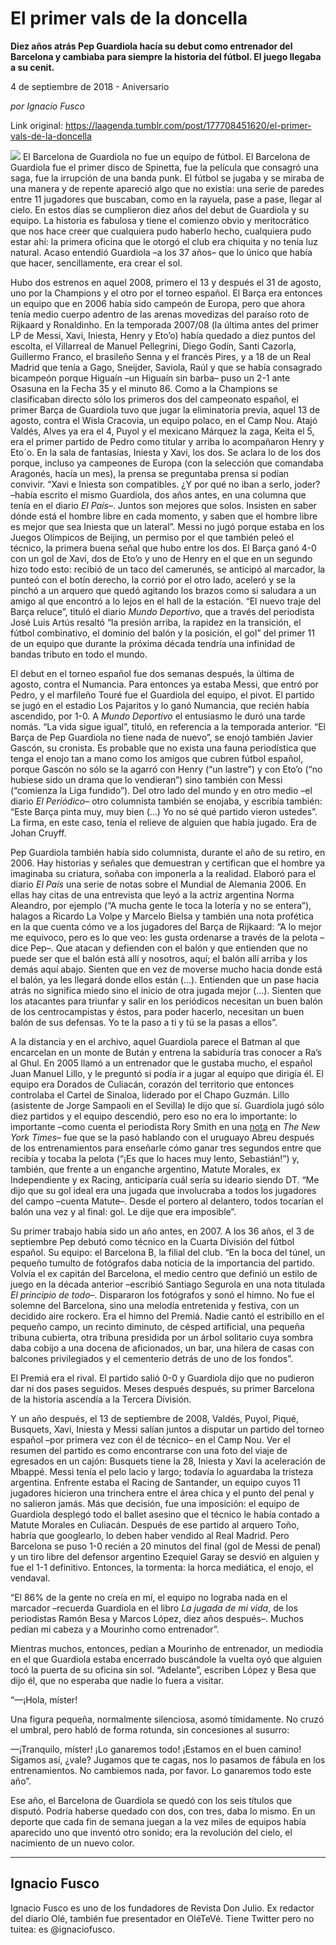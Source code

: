 # El primer vals de la doncella

**Diez años atrás Pep Guardiola hacía su debut como entrenador del Barcelona y cambiaba para siempre la historia del fútbol. El juego llegaba a su cenit.**

4 de septiembre de 2018 - Aniversario

_por Ignacio Fusco_

Link original: https://laagenda.tumblr.com/post/177708451620/el-primer-vals-de-la-doncella

![](https://64.media.tumblr.com/9ba964e5136821dc16ec3f0a543b2db3/tumblr_inline_pekaoiJpGA1t6q87u_500.jpg)
El Barcelona de Guardiola no fue un equipo de fútbol.
El Barcelona de Guardiola fue el primer disco de Spinetta, fue la
película que consagró una saga, fue la irrupción de una banda
punk. El fútbol se jugaba y se miraba de una manera y de repente
apareció algo que no existía: una serie de paredes entre 11
jugadores que buscaban, como en la rayuela, pase a pase, llegar al
cielo. En estos días se cumplieron diez años del debut de Guardiola
y su equipo. La historia es fabulosa y tiene el comienzo obvio y
meritocrático que nos hace creer que cualquiera pudo haberlo hecho,
cualquiera pudo estar ahí: la primera oficina que le otorgó el club
era chiquita y no tenía luz natural. Acaso entendió Guardiola –a
los 37 años– que lo único que había que hacer, sencillamente,
era crear el sol. 


Hubo dos estrenos en aquel 2008, primero el 13 y después
el 31 de agosto, uno por la Champions y el otro por el torneo
español. El Barça era entonces un equipo que en 2006 había sido
campeón de Europa, pero que ahora tenía medio cuerpo adentro de las
arenas movedizas del paraíso roto de Rijkaard y Ronaldinho. En la
temporada 2007/08 (la última antes del primer LP de Messi, Xavi,
Iniesta, Henry y Eto’o) había quedado a diez puntos del escolta,
el Villarreal de Manuel Pellegrini, Diego Godín, Santi Cazorla,
Guillermo Franco, el brasileño Senna y el francés Pires, y a 18 de
un Real Madrid que tenía a Gago, Sneijder, Saviola, Raúl y que se
había consagrado bicampeón porque Higuaín –un Higuaín sin
barba– puso un 2-1 ante Osasuna en la Fecha 35 y el
minuto 86. Como a la Champions se clasificaban directo sólo los
primeros dos del campeonato español, el primer Barça de Guardiola
tuvo que jugar la eliminatoria previa, aquel 13 de agosto, contra el
Wisla Cracovia, un equipo polaco, en el Camp Nou. Atajó Valdés,
Alves ya era el 4, Puyol y el mexicano Márquez la zaga, Keita el 5,
era el primer partido de Pedro como titular y arriba lo acompañaron
Henry y Eto´o. En la sala de fantasías, Iniesta y Xavi, los dos. Se
aclara lo de los dos porque, incluso ya campeones de Europa (con la
selección que comandaba Aragonés, hacía un mes), la prensa se preguntaba prensa si podían convivir. “Xavi e
Iniesta son compatibles. ¿Y por qué no iban a serlo, joder? –había
escrito el mismo Guardiola, dos años antes, en una columna que tenía
en el diario *El País*–.
Juntos son mejores que solos. Insisten en saber dónde está el
hombre libre en cada momento, y saben que el hombre libre es mejor
que sea Iniesta que un lateral”. Messi no jugó
porque estaba en los Juegos Olímpicos de Beijing, un permiso por el
que también peleó el técnico, la primera buena señal que hubo
entre los dos. El Barça ganó 4-0 con un gol de Xavi, dos de Eto’o
y uno de Henry en el que en un segundo hizo todo esto: recibió de un
taco del camerunés, se anticipó al marcador, la punteó con el
botín derecho, la corrió por el otro lado, aceleró y se la pinchó
a un arquero que quedó agitando los brazos como si saludara a un
amigo al que encontró a lo lejos en el hall de la estación. “El
nuevo traje del Barça reluce”, tituló el diario *Mundo
Deportivo*, que a través del periodista José
Luis Artús resaltó “la presión arriba, la rapidez en la
transición, el fútbol combinativo, el dominio del balón y la
posición, el gol” del primer 11 de un equipo que durante la
próxima década tendría una infinidad de bandas tributo en todo el
mundo.  





El debut en el torneo español fue dos semanas después,
la última de agosto, contra el Numancia. Para entonces ya estaba
Messi, que entró por Pedro, y el marfileño Touré fue el Guardiola
del equipo, el pivot. El partido se jugó en el estadio Los Pajaritos
y lo ganó Numancia, que recién había ascendido, por 1-0. A *Mundo
Deportivo* el entusiasmo le duró una tarde
nomás. “La vida sigue igual”, tituló, en referencia a la
temporada anterior. “El Barça de Pep Guardiola no tiene nada de
nuevo”, se enojó también Javier Gascón, su cronista. Es probable que no exista una fauna periodística que tenga el enojo tan a mano como los
amigos que cubren fútbol español, porque Gascón no sólo se la agarró con
Henry (“un lastre”) y con Eto’o (“no hubiese sido un drama
que lo vendieran”) sino también con Messi (“comienza la Liga
fundido”). Del otro lado del mundo y en otro medio –el diario *El
Periódico*– otro columnista también se
enojaba, y escribía también: “Este Barça pinta muy, muy bien (…)
Yo no sé qué partido vieron ustedes”. La firma, en este caso,
tenía el relieve de alguien que había jugado. Era de Johan Cruyff.  


Pep Guardiola también había sido columnista, durante
el año de su retiro, en 2006. Hay historias y señales que
demuestran y certifican que el hombre ya imaginaba su criatura,
soñaba con imponerla a la realidad. Elaboró para el diario *El
País* una serie de notas sobre el Mundial de
Alemania 2006. En ellas hay citas de una entrevista que leyó a la
actriz argentina Norma Aleandro, por ejemplo (“A mucha gente le toca la lotería y no se entera”), halagos a Ricardo
La Volpe y Marcelo Bielsa y también una nota profética en la que
cuenta cómo ve a los jugadores del Barça de Rijkaard: “A lo mejor
me equivoco, pero es lo que veo: les gusta ordenarse a través de la
pelota –dice Pep–. Que atacan y defienden con el balón y que
entienden que no puede ser que el balón está allí y nosotros,
aquí; el balón allí arriba y los demás aquí abajo. Sienten que
en vez de moverse mucho hacia donde está el balón, ya les llegará
donde ellos están (…). Entienden que un pase hacia atrás no
significa miedo sino el inicio de otra jugada mejor (…). Sienten
que los atacantes para triunfar y salir en los periódicos necesitan
un buen balón de los centrocampistas y éstos, para poder hacerlo,
necesitan un buen balón de sus defensas. Yo te la paso a ti y tú se
la pasas a ellos”.   


A
la distancia y en el archivo, aquel Guardiola parece el Batman al que
encarcelan en un monte de Bután y entrena la sabiduría tras conocer
a Ra’s al Ghul. En 2005 llamó a un entrenador que le gustaba
mucho, el español Juan Manuel Lillo, y le preguntó si podía ir a
jugar al equipo que dirigía él. El equipo era Dorados de Culiacán,
corazón del territorio que entonces controlaba el Cartel de Sinaloa,
liderado por el Chapo Guzmán. Lillo
(asistente de Jorge Sampaoli en el Sevilla) le dijo que sí.
Guardiola jugó sólo diez partidos y el equipo descendió, pero eso
no era lo importante: lo importante –como cuenta el periodista Rory
Smith en una [nota](https://t.umblr.com/redirect?z=https%3A%2F%2Fwww.nytimes.com%2Fes%2F2016%2F10%2F19%2Flos-cinco-meses-que-pep-guardiola-paso-en-mexico-y-que-definieron-su-carrera%2F&t=ZDVmNjU1YWU1ODhhNTNlNWZlNjhhYzBmNWQ4MDQxYmNjYTE1OWJjMyx6YWtoVTJ0Rg%3D%3D&b=t%3AXDz46txpppLgDp7rJlWQpw&p=https%3A%2F%2Flaagenda.tumblr.com%2Fpost%2F177708451620%2Fel-primer-vals-de-la-doncella&m=1&ts=1705438098) en *The New York Times*–
fue que se la pasó hablando con el uruguayo Abreu después de los
entrenamientos para enseñarle cómo ganar tres segundos entre que
recibía y tocaba la pelota (“¡Es que lo haces muy lento,
Sebastián!”) y, también, que frente a un enganche argentino, Matute Morales, ex Independiente y ex Racing, anticiparía cuál sería su ideario siendo DT. “Me
dijo que su gol ideal era una jugada que involucraba a todos los
jugadores del campo –cuenta Matute–.
Desde el portero al delantero, todos tocarían el balón una vez y al
final: gol. Le dije que era imposible”.  




Su primer trabajo había sido un año antes, en 2007. A los 36
años, el 3 de septiembre Pep debutó como técnico en la
Cuarta División del fútbol español. Su equipo: el Barcelona B, la
filial del club. “En la boca del túnel, un pequeño tumulto de
fotógrafos daba noticia de la importancia del partido. Volvía el ex
capitán del Barcelona, el medio centro que definió un estilo de
juego en la década anterior –escribió Santiago Segurola en una
nota titulada *El principio de todo*–.
Dispararon los fotógrafos
y sonó el himno. No fue el solemne del Barcelona, sino una melodía
entretenida y festiva, con un decidido aire rockero. Era el himno del
Premiá. Nadie cantó el estribillo en el pequeño campo, un recinto
diminuto, de césped artificial, una pequeña tribuna cubierta, otra
tribuna presidida por un árbol solitario cuya sombra daba cobijo a
una docena de aficionados, un bar, una hilera de casas con balcones
privilegiados y el cementerio detrás de uno de los fondos”.  


El
Premiá era el rival. El partido salió 0-0 y Guardiola dijo que no
pudieron dar ni dos pases seguidos. Meses después después, su primer
Barcelona de la historia ascendía a la Tercera División.  


Y un año después, el 13 de
septiembre de 2008, Valdés, Puyol, Piqué, Busquets, Xavi, Iniesta y
Messi salían juntos a disputar un partido del torneo español –por
primera vez con él de técnico– en el Camp Nou. Ver el resumen del
partido es como encontrarse con una foto del viaje de egresados en un
cajón: Busquets tiene la 28, Iniesta y Xavi la aceleración de
Mbappé. Messi tenía el pelo lacio y largo; todavía lo aguardaba la tristeza argentina. Enfrente estaba el Racing de
Santander, un equipo cuyos 11 jugadores hicieron una trinchera entre
el área chica y el punto del penal y no salieron jamás. Más que
decisión, fue una imposición: el equipo de Guardiola desplegó todo
el ballet asesino que el técnico le había contado a Matute Morales
en Culiacán. Después de ese partido al arquero Toño, habría que
googlearlo, lo deben haber vendido al Real Madrid. Pero Barcelona se
puso 1-0 recién a 20 minutos del final (gol de Messi de penal) y un
tiro libre del defensor argentino Ezequiel Garay se desvió en
alguien y fue el 1-1 definitivo. Entonces, la tormenta: la horca
mediática, el enojo, el vendaval.

“El
86% de la gente no creía en mí, el equipo no lograba nada en el
marcador –recuerda Guardiola en el libro *La
jugada de mi vida*, de los periodistas Ramón
Besa y Marcos López, diez años después–. Muchos pedían mi
cabeza y a Mourinho como entrenador”.

Mientras
muchos, entonces, pedían a Mourinho de entrenador, un mediodía en
el que Guardiola estaba encerrado buscándole la vuelta oyó que
alguien tocó la puerta de su oficina sin sol. “Adelante”,
escriben López y Besa que dijo él, que no esperaba que nadie lo
fuera a visitar.  


“—¡Hola,
míster!  


Una
figura pequeña, normalmente silenciosa, asomó tímidamente. No
cruzó el umbral, pero habló de forma rotunda, sin concesiones al
susurro:  


—¡Tranquilo,
míster! ¡Lo ganaremos todo! ¡Estamos en el buen camino! Sigamos
así, ¿vale? Jugamos que te cagas, nos lo pasamos de fábula en los
entrenamientos. No cambiemos nada, por favor. Lo ganaremos todo este año”.  


Ese año, el Barcelona de Guardiola se quedó con los
seis títulos que disputó. Podría haberse quedado con dos, con
tres, daba lo mismo. En un deporte que cada fin de semana juegan a la
vez miles de equipos había aparecido uno que inventó otro sonido;
era la revolución del cielo, el nacimiento de un nuevo color.  




---

 Ignacio Fusco
--------------

 Ignacio Fusco es uno de los fundadores de Revista Don Julio. Ex redactor del diario Olé, también fue presentador en OléTeVé. Tiene Twitter pero no tuitea: es @ignaciofusco.



